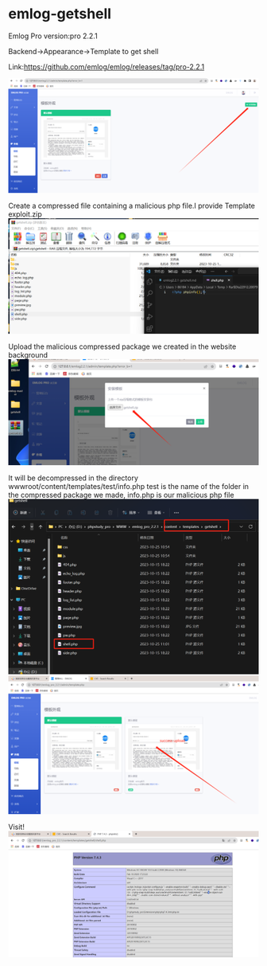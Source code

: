 # emlog-getshell
Emlog Pro version:pro 2.2.1


Backend->Appearance->Template to get shell


Link:https://github.com/emlog/emlog/releases/tag/pro-2.2.1

![image](https://github.com/Maverickfir/emlog-getshell/blob/main/1.png)

Create a compressed file containing a malicious php file.I provide Template exploit.zip
![image](https://github.com/Maverickfir/emlog-getshell/blob/main/2.png)

Upload the malicious compressed package we created in the website background
![image](https://github.com/Maverickfir/emlog-getshell/blob/main/3.png)

It will be decompressed in the directory wwwroot/content/templates/test/info.php
test is the name of the folder in the compressed package we made, info.php is our malicious php file
![image](https://github.com/Maverickfir/emlog-getshell/blob/main/41.png)
![image](https://github.com/Maverickfir/emlog-getshell/blob/main/5.png)

Visit!
![image](https://github.com/Maverickfir/emlog-getshell/blob/main/6.png)
